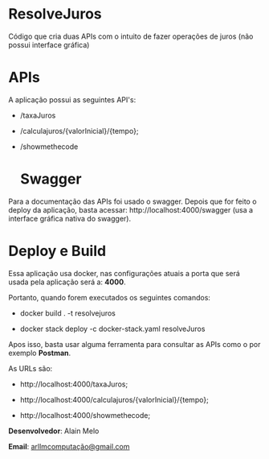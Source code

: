 
# ResolveJuros

Código que cria duas APIs com o intuito de fazer operações de juros (não possui interface gráfica)

# APIs

A aplicação possui as seguintes API's:

- /taxaJuros

- /calculajuros/{valorInicial}/{tempo};

- /showmethecode

  # Swagger

Para a documentação das APIs foi usado o swagger. Depois que for feito o deploy da aplicação, basta acessar: http://localhost:4000/swagger (usa a interface gráfica nativa do swagger).

# Deploy e Build

Essa aplicação usa docker, nas configurações atuais a porta que será usada pela aplicação será a: **4000**.

Portanto, quando forem executados os seguintes comandos:

- docker build . -t resolvejuros

- docker stack deploy -c docker-stack.yaml resolveJuros

Apos isso, basta usar alguma ferramenta para consultar as APIs como o por exemplo **Postman**.

As URLs são:

- http://localhost:4000/taxaJuros;

- http://localhost:4000/calculajuros/{valorInicial}/{tempo};

- http://localhost:4000/showmethecode;



**Desenvolvedor**: Alain Melo

**Email**: arllmcomputação@gmail.com